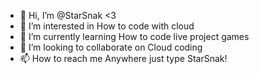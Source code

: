- 👋 Hi, I’m @StarSnak <3
- 👀 I’m interested in How to code with cloud
- 🌱 I’m currently learning How to code live project games
- 💞️ I’m looking to collaborate on Cloud coding
- 📫 How to reach me Anywhere just type StarSnak!

<!---
StarSnak/Star is a ✨ special ✨ repository because its `README.md` (this file) appears on your GitHub profile.
You can click the Preview link to take a look at your changes.
--->
